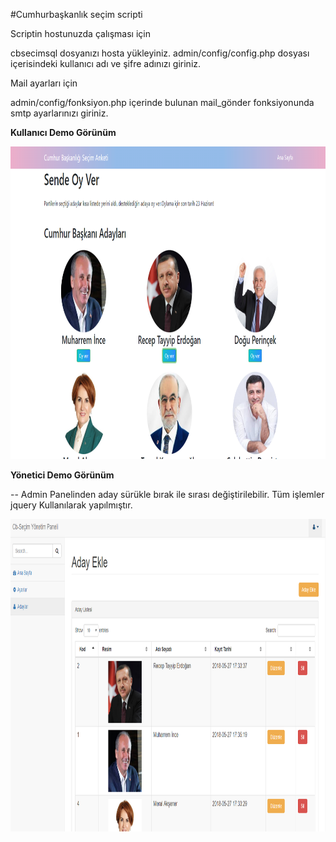 #Cumhurbaşkanlık seçim scripti

Scriptin hostunuzda çalışması için

cbsecimsql dosyanızı hosta yükleyiniz. admin/config/config.php dosyası içerisindeki kullanıcı adı ve şifre adınızı giriniz.

Mail ayarları için 

admin/config/fonksiyon.php içerinde bulunan mail_gönder fonksiyonunda smtp ayarlarınızı giriniz.


<b> Kullanıcı Demo Görünüm </b>

<img src="https://github.com/ertugruldeniz/cbsecim/blob/master/1.PNG" width="900" height="500"/>

<b> Yönetici Demo Görünüm </b>

-- Admin Panelinden aday sürükle bırak ile sırası değiştirilebilir. Tüm işlemler jquery Kullanılarak yapılmıştır.

<img src="https://github.com/ertugruldeniz/cbsecim/blob/master/2.PNG" width="900" height="500"/>
